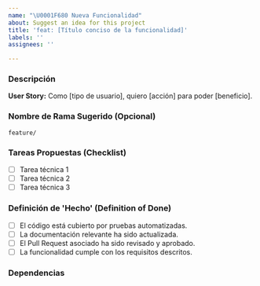 ```yaml
---
name: "\U0001F680 Nueva Funcionalidad"
about: Suggest an idea for this project
title: 'feat: [Título conciso de la funcionalidad]'
labels: ''
assignees: ''

---
```


### Descripción

**User Story:** Como [tipo de usuario], quiero [acción] para poder [beneficio].

### Nombre de Rama Sugerido (Opcional)

`feature/`

### Tareas Propuestas (Checklist)

- [ ] Tarea técnica 1
- [ ] Tarea técnica 2
- [ ] Tarea técnica 3

### Definición de 'Hecho' (Definition of Done)

- [ ] El código está cubierto por pruebas automatizadas.
- [ ] La documentación relevante ha sido actualizada.
- [ ] El Pull Request asociado ha sido revisado y aprobado.
- [ ] La funcionalidad cumple con los requisitos descritos.

### Dependencias

<!-- (Opcional) Si esta issue depende de otra, vincúlala aquí. -->
